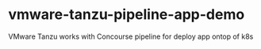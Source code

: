 # vmware-tanzu-pipeline-app-demo
VMware Tanzu works with Concourse pipeline for deploy app ontop of k8s
